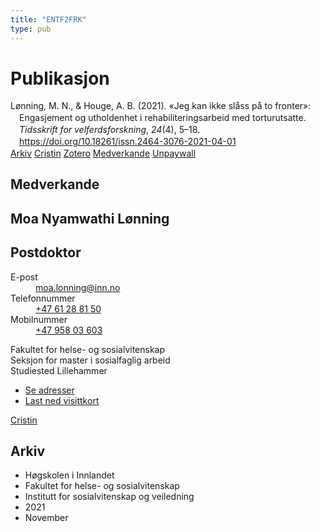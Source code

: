 ```yaml
---
title: "ENTF2FRK"
type: pub
---
```

<h1>Publikasjon</h1>
<article id="csl-bib-container-ENTF2FRK" class="csl-bib-container">
  <div class="csl-bib-body" style="line-height: 1.35; padding-left: 1em; text-indent:-1em;">
  <div class="csl-entry">L&#xF8;nning, M. N., &amp; Houge, A. B. (2021). &#xAB;Jeg kan ikke sl&#xE5;ss p&#xE5; to fronter&#xBB;: Engasjement og utholdenhet i rehabiliteringsarbeid med torturutsatte. <i>Tidsskrift for velferdsforskning</i>, <i>24</i>(4), 5&#x2013;18. <a href="https://doi.org/10.18261/issn.2464-3076-2021-04-01">https://doi.org/10.18261/issn.2464-3076-2021-04-01</a></div>
</div>
  <div class="csl-bib-buttons">
    <a href="#taxonomy-article-ENTF2FRK" class="csl-bib-button">Arkiv</a>
    <a href alt="Cristin URL" class="csl-bib-button">Cristin</a>
    <a href alt="Zotero URL" class="csl-bib-button">Zotero</a>
    <a href="#contributors-article-ENTF2FRK" class="csl-bib-button">Medverkande</a>
    <a href="https://doi.org/10.18261/issn.2464-3076-2021-04-01" class="csl-bib-button">Unpaywall</a>
  </div>
  <div id="csl-bib-meta-container-ENTF2FRK"></div>
</article>
<div id="csl-bib-meta-ENTF2FRK" class="csl-bib-meta">
  <article id="contributors-article-ENTF2FRK" class="contributors-article">
    <h1>Medverkande</h1>
    <div class="personas">
<div class="vrtx-hinn-person-card">
<div class="photo">
<i class="lar la-user-circle missing-person"></i>
</div>
<div class="info">
<hgroup><h1>Moa Nyamwathi Lønning</h1>
<h2>Postdoktor</h2>
</hgroup><dl>
<dt>E-post</dt>
<dd>
<a href="mailto:moa.lonning@inn.no">moa.lonning@inn.no</a>
</dd>
<dt>Telefonnummer</dt>
<dd><a href="tel:+4761288150">
+47 61 28 81 50
</a></dd>
<dt>Mobilnummer</dt>
<dd><a href="tel:+4795803603">
+47 958 03 603
</a></dd>
</dl>
<p>
Fakultet for helse- og sosialvitenskap<br>
Seksjon for master i sosialfaglig arbeid<br>
Studiested Lillehammer
</p>
<ul class="vrtx-hinn-links">
<li><a href="https://www.inn.no/finn-en-ansatt/moa-lonning.html#vrtx-hinn-addresses">Se adresser</a></li>
<li><a href="https://www.inn.no/finn-en-ansatt/moa-lonning.html?vrtx=vcf">Last ned visittkort</a></li>
</ul>
</div>
</div>
<a href="https://app.cristin.no/persons/show.jsf?id=526986" alt="Cristin URL" class="personas-cristin">Cristin</a>
</div>
  </article>
  <article id="taxonomy-article-ENTF2FRK" class="taxonomy-article">
    <h1>Arkiv</h1>
    <ul>
      <li>Høgskolen i Innlandet</li>
      <li>Fakultet for helse- og sosialvitenskap</li>
      <li>Institutt for sosialvitenskap og veiledning</li>
      <li>2021</li>
      <li>November</li>
    </ul>
  </article>
</div>
